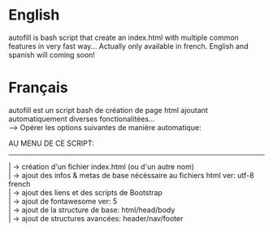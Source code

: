 # English
autofill is bash script that create an index.html with multiple common features in very fast way...
Actually only available in french. English and spanish will coming soon!

# Français
autofill est un script bash de création de page html ajoutant automatiquement diverses fonctionalitées...                           
--> Opérer les options suivantes de manière automatique:

AU MENU DE CE SCRIPT:
 ___________________
|	-> création d'un fichier index.html (ou d'un autre nom)                         
|	-> ajout des infos & metas de base nécéssaire au fichiers html ver: utf-8 french                          
|	-> ajout des liens et des scripts de Bootstrap                           
|	-> ajout de fontawesome ver: 5                  
|	-> ajout de la structure de base: html/head/body                   
|	-> ajout de structures avancées: header/nav/footer  
